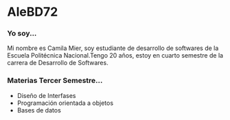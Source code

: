 
# **AleBD72**



### Yo soy...
Mi nombre es Camila Mier, soy estudiante de desarrollo de softwares de la Escuela Politécnica Nacional.Tengo 20 años, estoy en cuarto semestre de la carrera de Desarrollo de Softwares.

### Materias Tercer Semestre...
* Diseño de Interfases
* Programación orientada a objetos
* Bases de datos 


